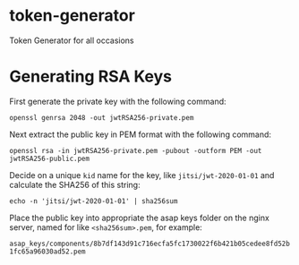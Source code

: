 # token-generator
Token Generator for all occasions

# Generating RSA Keys

First generate the private key with the following command:

`openssl genrsa 2048 -out jwtRSA256-private.pem`

Next extract the public key in PEM format with the following command:

`openssl rsa -in jwtRSA256-private.pem -pubout -outform PEM -out jwtRSA256-public.pem`

Decide on a unique `kid` name for the key, like `jitsi/jwt-2020-01-01` and calculate the SHA256 of this string:

`echo -n 'jitsi/jwt-2020-01-01' | sha256sum`

Place the public key into appropriate the asap keys folder on the nginx server, named for like `<sha256sum>.pem`, for example:

`asap_keys/components/8b7df143d91c716ecfa5fc1730022f6b421b05cedee8fd52b1fc65a96030ad52.pem`
